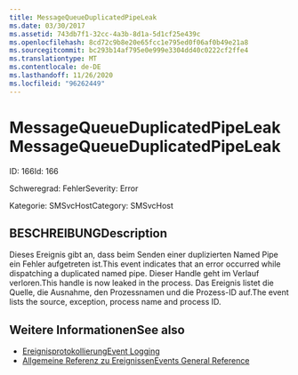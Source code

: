 ```yaml
---
title: MessageQueueDuplicatedPipeLeak
ms.date: 03/30/2017
ms.assetid: 743db7f1-32cc-4a3b-8d1a-5d1cf25e439c
ms.openlocfilehash: 8cd72c9b8e20e65fcc1e795ed0f06af0b49e21a8
ms.sourcegitcommit: bc293b14af795e0e999e3304dd40c0222cf2ffe4
ms.translationtype: MT
ms.contentlocale: de-DE
ms.lasthandoff: 11/26/2020
ms.locfileid: "96262449"
---
```

# <a name="messagequeueduplicatedpipeleak"></a><span data-ttu-id="fb389-102">MessageQueueDuplicatedPipeLeak</span><span class="sxs-lookup"><span data-stu-id="fb389-102">MessageQueueDuplicatedPipeLeak</span></span>

<span data-ttu-id="fb389-103">ID: 166</span><span class="sxs-lookup"><span data-stu-id="fb389-103">Id: 166</span></span>  
  
 <span data-ttu-id="fb389-104">Schweregrad: Fehler</span><span class="sxs-lookup"><span data-stu-id="fb389-104">Severity: Error</span></span>  
  
 <span data-ttu-id="fb389-105">Kategorie: SMSvcHost</span><span class="sxs-lookup"><span data-stu-id="fb389-105">Category: SMSvcHost</span></span>  
  
## <a name="description"></a><span data-ttu-id="fb389-106">BESCHREIBUNG</span><span class="sxs-lookup"><span data-stu-id="fb389-106">Description</span></span>  

 <span data-ttu-id="fb389-107">Dieses Ereignis gibt an, dass beim Senden einer duplizierten Named Pipe ein Fehler aufgetreten ist.</span><span class="sxs-lookup"><span data-stu-id="fb389-107">This event indicates that an error occurred while dispatching a duplicated named pipe.</span></span> <span data-ttu-id="fb389-108">Dieser Handle geht im Verlauf verloren.</span><span class="sxs-lookup"><span data-stu-id="fb389-108">This handle is now leaked in the process.</span></span> <span data-ttu-id="fb389-109">Das Ereignis listet die Quelle, die Ausnahme, den Prozessnamen und die Prozess-ID auf.</span><span class="sxs-lookup"><span data-stu-id="fb389-109">The event lists the source, exception, process name and process ID.</span></span>  
  
## <a name="see-also"></a><span data-ttu-id="fb389-110">Weitere Informationen</span><span class="sxs-lookup"><span data-stu-id="fb389-110">See also</span></span>

- [<span data-ttu-id="fb389-111">Ereignisprotokollierung</span><span class="sxs-lookup"><span data-stu-id="fb389-111">Event Logging</span></span>](index.md)
- [<span data-ttu-id="fb389-112">Allgemeine Referenz zu Ereignissen</span><span class="sxs-lookup"><span data-stu-id="fb389-112">Events General Reference</span></span>](events-general-reference.md)
